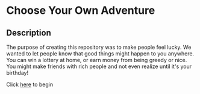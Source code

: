 # Choose Your Own Adventure

## Description
The purpose of creating this repository was to make people feel lucky. We wanted to let people know that good things might happen to you anywhere. You can win a lottery at home, or earn money from being greedy or nice. You might make friends with rich people and not even realize until it's your birthday!

Click [here](woke-up-naturally.html) to begin